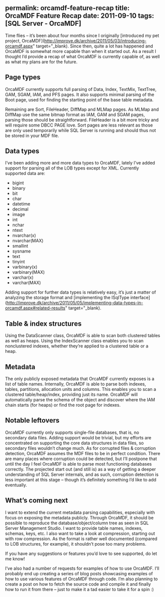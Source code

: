permalink: orcamdf-feature-recap
title: OrcaMDF Feature Recap
date: 2011-09-10
tags: [SQL Server - OrcaMDF]
---
Time flies – it’s been about four months since I originally [introduced my pet project, OrcaMDF](http://improve.dk/archive/2011/05/03/introducing-orcamdf.aspx" target="_blank). Since then, quite a lot has happened and OrcaMDF is somewhat more capable than when it started out. As a result I thought I’d provide a recap of what OrcaMDF is currently capable of, as well as what my plans are for the future.

<!-- more -->

## Page types

OrcaMDF currently supports full parsing of Data, Index, TextMix, TextTree, GAM, SGAM, IAM, and PFS pages. It also supports minimal parsing of the Boot page, used for finding the starting point of the base table metadata.

Remaining are Sort, FileHeader, DiffMap and MLMap pages. As MLMap and DiffMap use the same bitmap format as IAM, GAM and SGAM pages, parsing those should be straightforward. FileHeader is a bit more tricky and will require some DBCC PAGE love. Sort pages are less relevant as those are only used temporarily while SQL Server is running and should thus not be stored in your MDF file.

## Data types

I’ve been adding more and more data types to OrcaMDF, lately I’ve added support for parsing all of the LOB types except for XML. Currently supported data are:


* bigint
* binary
* bit
* char
* datetime
* decimal
* image
* int
* nchar
* ntext
* nvarchar(x)
* nvarchar(MAX)
* smallint
* sysname
* text
* tinyint
* varbinary(x)
* varbinary(MAX)
* varchar(x)
* varchar(MAX)


Adding support for further data types is relatively easy, it’s just a matter of analyzing the storage format and [implementing the ISqlType interface](http://improve.dk/archive/2011/05/05/implementing-data-types-in-orcamdf.aspx#related-results" target="_blank).

## Table & index structures

Using the DataScanner class, OrcaMDF is able to scan both clustered tables as well as heaps. Using the IndexScanner class enables you to scan nonclustered indexes, whether they’re applied to a clustered table or a heap.

## Metadata

The only publicly exposed metadata that OrcaMDF currently exposes is a list of table names. Internally, OrcaMDF is able to parse both indexes, tables, partitions, allocation units and columns. This enables you to scan a clustered table/heap/index, providing just its name. OrcaMDF will automatically parse the schema of the object and discover where the IAM chain starts (for heaps) or find the root page for indexes.

## Notable leftovers

OrcaMDF currently only supports single-file databases, that is, no secondary data files. Adding support would be trivial, but my efforts are concentrated on supporting the core data structures in data files, so secondary files wouldn’t change much. As for corrupted files & corruption detection, OrcaMDF assumes the MDF files to be in perfect condition. There are many places where corruption could be detected, but I’ll postpone that until the day I feel OrcaMDF is able to parse most functioning databases correctly. The projected start out (and still is) as a way of getting a deeper understanding of SQL Server internals, and as such, corruption detection is less important at this stage – though it’s definitely something I’d like to add eventually.

## What’s coming next

I want to extend the current metadata parsing capabilities, especially with focus on exposing the metadata publicly. Through OrcaMDF, it should be possible to reproduce the database/object/column tree as seen in SQL Server Management Studio. I want to provide table names, indexes, schemas, keys, etc. I also want to take a look at compression, starting out with row compression. As the format is rather well documented (compared to LOB structures, for example), it shouldn’t pose too many problems.

If you have any suggestions or features you’d love to see supported, do let me know!

I’ve also had a number of requests for examples of how to use OrcaMDF. I’ll probably end up creating a series of blog posts showcasing examples of how to use various features of OrcaMDF through code. I’m also planning to create a post on how to fetch the source code and compile it and finally how to run it from there – just to make it a tad easier to take it for a spin :)
